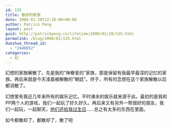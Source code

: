 ```yaml
---
id: 135
title: 散却的家族
date: 2008-01-20T22:28:00+00:00
author: Patrick Peng
layout: post
guid: http://patrickpeng.cn/lifetime/2008/01/20/135.html
permalink: /blog/2008/01/135.html
duoshuo_thread_id:
  - "1940052"
categories:
  - 記
---
```

<p>幻想的家族解散了。先是我的“神眷爱的”家族，那是保留有我最早最深的记忆的家族。再后来就是今天凌晨被解散的“朝廷”。终于，所有的念想在这个家族解散以后都消散了。</p>  <p>幻想里有我近几年来所有的娱乐记忆。平时课余的娱乐就来源于此。最初的是我和PP两个人的游戏，我们一起玩了好久好久。再后来又有另外一帮很好的朋友，我们一起玩，一起聊天，<a href="http://patrickpeng.cn/lifetime/2007/03/23/110.html" target="_blank">他们还给我过生日</a>……总之有太多的东西在里面。</p>  <p>如今都散却了，都散却了，散了吧</p>